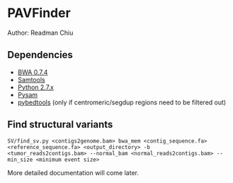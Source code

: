 # PAVFinder

Author: Readman Chiu

## Dependencies

* [BWA 0.7.4](http://sourceforge.net/projects/bio-bwa/files/)
* [Samtools](http://sourceforge.net/projects/samtools/files/samtools/)
* [Python 2.7.x](https://www.python.org/downloads/)
* [Pysam](https://github.com/pysam-developers/pysam)
* [pybedtools](http://pythonhosted.org/pybedtools/) (only if centromeric/segdup regions need to be filtered out)

## Find structural variants

```
SV/find_sv.py <contigs2genome.bam> bwa_mem <contig_sequence.fa> <reference_sequence.fa> <output_directory> -b <tumor_reads2contigs.bam> --normal_bam <normal_reads2contigs.bam> --min_size <minimum event size>
```

More detailed documentation will come later.
